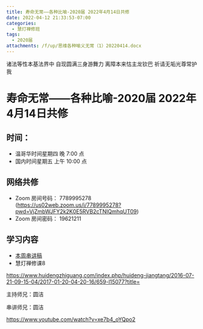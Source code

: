 ```yaml
---
title: 寿命无常——各种比喻-2020届 2022年4月14日共修
date: 2022-04-12 21:33:53-07:00
categories:
  - 慧灯禅修班
tags:
  - 2020届
attachments: /f/up/思维各种喻义无常（1）20220414.docx
---
```

诸法等性本基法界中 自现圆满三身游舞力 
离障本来怙主龙钦巴 祈请无垢光尊常护我

# 寿命无常——各种比喻-2020届 2022年4月14日共修

## 时间：

* 温哥华时间星期四 晚 7:00 点
* 国内时间星期五 上午 10:00 点

## 网络共修
* Zoom 房间号码： 7789995278 (<https://us02web.zoom.us/j/7789995278?pwd=VjZmbWJFY2k2K0E5RVB2cTNIQmhqUT09>)
* Zoom 房间密码： 19621211

## 学习内容

* [本周串讲稿](/f/up/思维各种喻义无常（1）20220414.docx)
* 慧灯禅修课8 

<https://www.huidengzhiguang.com/index.php/huideng-jiangtang/2016-07-21-09-15-04/2017-01-20-04-20-16/659-l15077?title=>

主持师兄：圆洁

串讲师兄：圆洁

<https://www.youtube.com/watch?v=xe7b4_oYQpo2>
